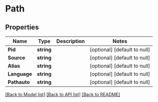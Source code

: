 # Path

## Properties
Name | Type | Description | Notes
------------ | ------------- | ------------- | -------------
**Pid** | **string** |  | [optional] [default to null]
**Source** | **string** |  | [optional] [default to null]
**Alias** | **string** |  | [optional] [default to null]
**Language** | **string** |  | [optional] [default to null]
**Pathauto** | **string** |  | [optional] [default to null]

[[Back to Model list]](../README.md#documentation-for-models) [[Back to API list]](../README.md#documentation-for-api-endpoints) [[Back to README]](../README.md)

